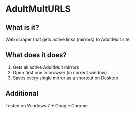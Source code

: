 # AdultMultURLS

## What is it?
Web scraper that gets active links (mirrors) to AdultMult site

## What does it does?
1. Gets all active AdultMult mirrors
2. Open first one in browser (in current window)
3. Saves every single mirror as a shortcut on Desktop


## Additional
Tested on Windows 7 + Google Chrome
